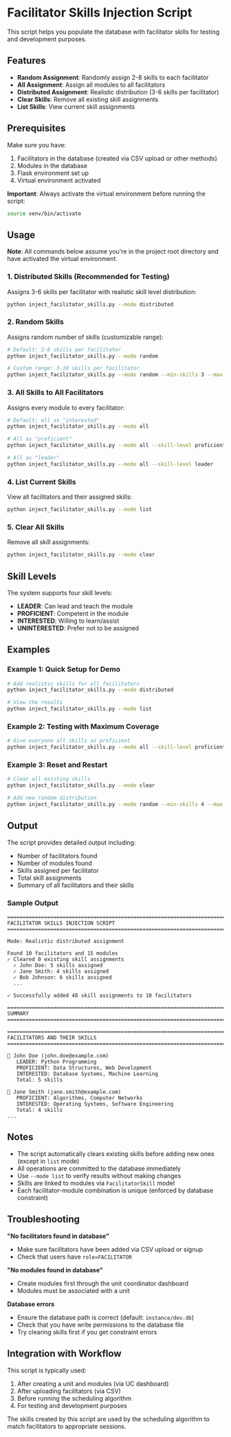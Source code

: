 # Facilitator Skills Injection Script

This script helps you populate the database with facilitator skills for testing and development purposes.

## Features

- **Random Assignment**: Randomly assign 2-8 skills to each facilitator
- **All Assignment**: Assign all modules to all facilitators
- **Distributed Assignment**: Realistic distribution (3-6 skills per facilitator)
- **Clear Skills**: Remove all existing skill assignments
- **List Skills**: View current skill assignments

## Prerequisites

Make sure you have:
1. Facilitators in the database (created via CSV upload or other methods)
2. Modules in the database
3. Flask environment set up
4. Virtual environment activated

**Important**: Always activate the virtual environment before running the script:

```bash
source venv/bin/activate
```

## Usage

**Note**: All commands below assume you're in the project root directory and have activated the virtual environment.

### 1. Distributed Skills (Recommended for Testing)

Assigns 3-6 skills per facilitator with realistic skill level distribution:

```bash
python inject_facilitator_skills.py --mode distributed
```

### 2. Random Skills

Assigns random number of skills (customizable range):

```bash
# Default: 2-8 skills per facilitator
python inject_facilitator_skills.py --mode random

# Custom range: 3-10 skills per facilitator
python inject_facilitator_skills.py --mode random --min-skills 3 --max-skills 10
```

### 3. All Skills to All Facilitators

Assigns every module to every facilitator:

```bash
# Default: all as "interested"
python inject_facilitator_skills.py --mode all

# All as "proficient"
python inject_facilitator_skills.py --mode all --skill-level proficient

# All as "leader"
python inject_facilitator_skills.py --mode all --skill-level leader
```

### 4. List Current Skills

View all facilitators and their assigned skills:

```bash
python inject_facilitator_skills.py --mode list
```

### 5. Clear All Skills

Remove all skill assignments:

```bash
python inject_facilitator_skills.py --mode clear
```

## Skill Levels

The system supports four skill levels:
- **LEADER**: Can lead and teach the module
- **PROFICIENT**: Competent in the module
- **INTERESTED**: Willing to learn/assist
- **UNINTERESTED**: Prefer not to be assigned

## Examples

### Example 1: Quick Setup for Demo

```bash
# Add realistic skills for all facilitators
python inject_facilitator_skills.py --mode distributed

# View the results
python inject_facilitator_skills.py --mode list
```

### Example 2: Testing with Maximum Coverage

```bash
# Give everyone all skills as proficient
python inject_facilitator_skills.py --mode all --skill-level proficient
```

### Example 3: Reset and Restart

```bash
# Clear all existing skills
python inject_facilitator_skills.py --mode clear

# Add new random distribution
python inject_facilitator_skills.py --mode random --min-skills 4 --max-skills 8
```

## Output

The script provides detailed output including:
- Number of facilitators found
- Number of modules found
- Skills assigned per facilitator
- Total skill assignments
- Summary of all facilitators and their skills

### Sample Output

```
================================================================================
FACILITATOR SKILLS INJECTION SCRIPT
================================================================================

Mode: Realistic distributed assignment

Found 10 facilitators and 15 modules
✓ Cleared 0 existing skill assignments
  ✓ John Doe: 5 skills assigned
  ✓ Jane Smith: 4 skills assigned
  ✓ Bob Johnson: 6 skills assigned
  ...

✓ Successfully added 48 skill assignments to 10 facilitators

================================================================================
SUMMARY
================================================================================

================================================================================
FACILITATORS AND THEIR SKILLS
================================================================================

📧 John Doe (john.doe@example.com)
   LEADER: Python Programming
   PROFICIENT: Data Structures, Web Development
   INTERESTED: Database Systems, Machine Learning
   Total: 5 skills

📧 Jane Smith (jane.smith@example.com)
   PROFICIENT: Algorithms, Computer Networks
   INTERESTED: Operating Systems, Software Engineering
   Total: 4 skills
...
```

## Notes

- The script automatically clears existing skills before adding new ones (except in `list` mode)
- All operations are committed to the database immediately
- Use `--mode list` to verify results without making changes
- Skills are linked to modules via `FacilitatorSkill` model
- Each facilitator-module combination is unique (enforced by database constraint)

## Troubleshooting

**"No facilitators found in database"**
- Make sure facilitators have been added via CSV upload or signup
- Check that users have `role=FACILITATOR`

**"No modules found in database"**
- Create modules first through the unit coordinator dashboard
- Modules must be associated with a unit

**Database errors**
- Ensure the database path is correct (default: `instance/dev.db`)
- Check that you have write permissions to the database file
- Try clearing skills first if you get constraint errors

## Integration with Workflow

This script is typically used:
1. After creating a unit and modules (via UC dashboard)
2. After uploading facilitators (via CSV)
3. Before running the scheduling algorithm
4. For testing and development purposes

The skills created by this script are used by the scheduling algorithm to match facilitators to appropriate sessions.

